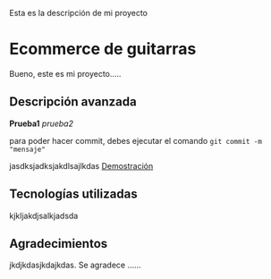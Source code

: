 Esta es la descripción de mi proyecto

# Ecommerce de guitarras

<!-- titulo h1 -->

Bueno, este es mi proyecto.....

## Descripción avanzada

<!-- titulo h2 -->

**Prueba1** _prueba2_

para poder hacer commit, debes ejecutar el comando `git commit -m "mensaje"`

jasdksjadksjakdlsajlkdas
[Demostración](https://www.gogle.cl)

## Tecnologías utilizadas

kjkljakdjsalkjadsda

## Agradecimientos

jkdjkdasjkdajkdas. Se agradece ......
